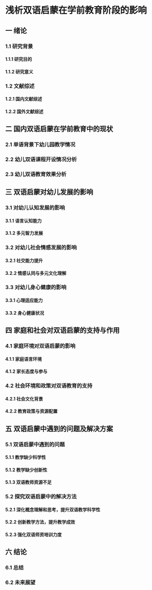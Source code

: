 # 浅析双语启蒙在学前教育阶段的影响
## 一 绪论
### 1.1 研究背景
#### 1.1.1 研究目的
#### 1.1.2 研究意义
### 1.2 文献综述
#### 1.2.1 国内文献综述
#### 1.2.2 国外文献综述

## 二 国内双语启蒙在学前教育中的现状
### 2.1 单语背景下幼儿园教学情况
### 2.2 幼儿双语课程开设情况分析
### 2.3 幼儿双语教育效果分析


## 三 双语启蒙对幼儿发展的影响
### 3.1 对幼儿认知发展的影响
#### 3.1.1 语言认知能力
#### 3.1.2 多元智力发展
### 3.2 对幼儿社会情感发展的影响
#### 3.2.1 社交能力提升
#### 3.2.2 情感认同与多元文化理解
### 3.3 对幼儿身心健康的影响
#### 3.3.1 心理适应能力
#### 3.3.2 身心健康状况

## 四 家庭和社会对双语启蒙的支持与作用
### 4.1 家庭环境对双语启蒙的影响
#### 4.1.1 家庭语言环境
#### 4.1.2 家长态度与参与
### 4.2 社会环境和政策对双语教育的支持
#### 4.2.1 社会文化背景
#### 4.2.2 教育政策与资源配置

## 五 双语启蒙中遇到的问题及解决方案
### 5.1 双语启蒙中遇到的问题
#### 5.1.1 教学缺少科学性
#### 5.1.2 教学缺少创新性
#### 5.1.3 双语教师资源不足
### 5.2 探究双语启蒙中的解决方法
#### 5.2.1 深化概念理解和思考，提升双语教学科学性
#### 5.2.2 创新教学方法，提升教学成效
#### 5.2.3 强化双语师资培训力度

## 六 结论
### 6.1 总结
### 6.2 未来展望
